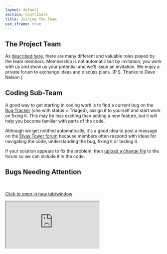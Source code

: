 ```yaml
---
layout: default
section: Contribute
title: Joining The Team
use_iframe: true
---
```


<div class="row">
    <div class="col-md-1"></div>
    <div class="col-md-5">
<h2>The Project Team</h2>
<p>
As <a href="../../discover/project-team/">described here</a>, there are many different and valuable roles played by the team members. Membership is not automatic but by invitation; you work with us and show us your potential and we'll issue an invitation. We enjoy a private forum to exchange ideas and discuss plans. (P.S. Thanks to Dave Nelson.)
</p>
<h2>Coding Sub-Team</h2>
<p>
A good way to get starting in coding work is to find a current bug on the <a href="../reporting-bugs/">Bug Tracker</a> (one with <span class="tt">status = Triaged</span>), assign it to yourself and start work on fixing it. This may be less exciting than adding a new feature, but it will help you become familiar with parts of the code.
</p><p>
Although we get notified automatically, it's a good idea to post a message on the <a href="http://www.elvastower.com/forums/index.php?/forum/192-discussion/">Elvas Tower forum</a> because members often respond with ideas for navigating the code, understanding the bug, fixing it or testing it. 
</p><p>
If your solution appears to fix the problem, then <a href="../developing-code/#submitting_a_change">upload a change file</a> to the forum so we can include it in the code.
</p>
    </div>
    <div class="col-md-1"></div>
    <div class="col-md-4">
<h2>Bugs Needing Attention</h2>
<p>&nbsp;</p>
<p>
    <a href='http://openrails.azurewebsites.net/bugs/attention' target='_blank'>Click to open in new tab/window</a>
</p>
<div class="iframe_wrap">
    <iframe class='iframe_scale' src='http://openrails.azurewebsites.net/bugs/attention'>
    </iframe>
</div>
    </div>
</div>
